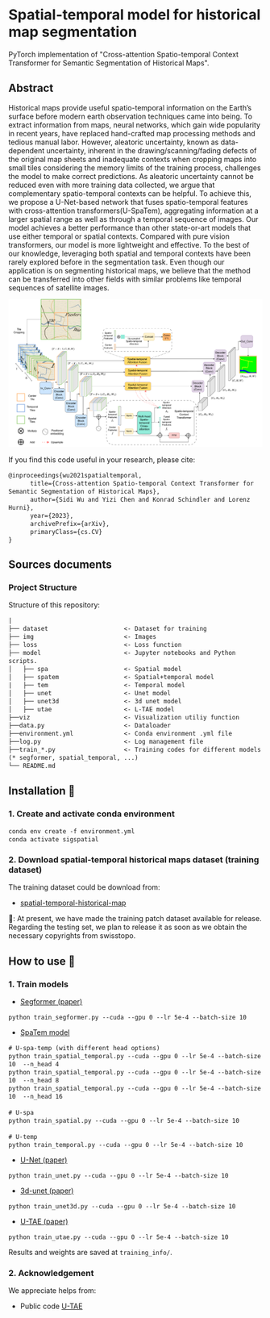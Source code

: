 # Spatial-temporal model for historical map segmentation 

PyTorch implementation of "Cross-attention Spatio-temporal Context Transformer for Semantic Segmentation of Historical Maps".

## Abstract
Historical maps provide useful spatio-temporal information on the Earth’s surface before modern earth observation techniques came into being. To extract information from maps, neural networks, which gain wide popularity in recent years, have replaced hand-crafted map processing methods and tedious manual labor. However, aleatoric uncertainty, known as data-dependent uncertainty, inherent in the drawing/scanning/fading defects of the original map sheets and inadequate contexts when cropping maps into small tiles considering the memory limits of the training process, challenges the model to make correct predictions. As aleatoric uncertainty cannot be reduced even with more training data collected,
we argue that complementary spatio-temporal contexts can be helpful. To achieve this, we propose a U-Net-based network that fuses spatio-temporal features with cross-attention transformers(U-SpaTem), aggregating information at a larger spatial range as well as through a temporal sequence of images. Our model achieves a better performance than other state-or-art models that use either temporal or spatial contexts. Compared with pure vision transformers, our model is more lightweight and effective. To the best of our knowledge, leveraging both spatial and temporal contexts have been rarely explored before in the segmentation task. Even though our application is on segmenting historical maps, we believe that the method can be transferred into other fields with similar problems like temporal sequences of satellite images.

<img src="img/pipeline.png" width="800"/>

If you find this code useful in your research, please cite:

```
@inproceedings{wu2021spatialtemporal,
      title={Cross-attention Spatio-temporal Context Transformer for Semantic Segmentation of Historical Maps}, 
      author={Sidi Wu and Yizi Chen and Konrad Schindler and Lorenz Hurni},
      year={2023},
      archivePrefix={arXiv},
      primaryClass={cs.CV}
}
```

## Sources documents


### Project Structure

Structure of this repository:

```
|
├── dataset                     <- Dataset for training
├── img                         <- Images
├── loss                        <- Loss function
├── model                       <- Jupyter notebooks and Python scripts.
│   ├── spa                     <- Spatial model
│   ├── spatem                  <- Spatial+temporal model
|   ├── tem                     <- Temporal model
│   ├── unet                    <- Unet model
│   ├── unet3d                  <- 3d unet model
│   ├── utae                    <- L-TAE model
├──viz                          <- Visualization utiliy function
├──data.py                      <- Dataloader
├──environment.yml              <- Conda environment .yml file
├──log.py                       <- Log management file
├──train_*.py                   <- Training codes for different models (* segformer, spatial_temporal, ...)
└── README.md
```

## Installation :star2:

### 1. Create and activate conda environment

```
conda env create -f environment.yml
conda activate sigspatial
```

### 2. Download spatial-temporal historical maps dataset (training dataset)

The training dataset could be download from:

* [spatial-temporal-historical-map](https://www.polybox.ethz.ch/index.php/apps/files/?dir=/sigspatial_dataset&fileid=3429218146)

🚨: At present, we have made the training patch dataset available for release. 
Regarding the testing set, we plan to release it as soon as we obtain the necessary copyrights from swisstopo.

## How to use :rocket:

### 1. Train models

* [Segformer (paper)](https://proceedings.neurips.cc/paper/2021/file/64f1f27bf1b4ec22924fd0acb550c235-Paper.pdf)
```
python train_segformer.py --cuda --gpu 0 --lr 5e-4 --batch-size 10
```

* [SpaTem model]()
```
# U-spa-temp (with different head options)
python train_spatial_temporal.py --cuda --gpu 0 --lr 5e-4 --batch-size 10  --n_head 4
python train_spatial_temporal.py --cuda --gpu 0 --lr 5e-4 --batch-size 10  --n_head 8
python train_spatial_temporal.py --cuda --gpu 0 --lr 5e-4 --batch-size 10  --n_head 16

# U-spa
python train_spatial.py --cuda --gpu 0 --lr 5e-4 --batch-size 10

# U-temp
python train_temporal.py --cuda --gpu 0 --lr 5e-4 --batch-size 10
```

* [U-Net (paper)](https://arxiv.org/pdf/1505.04597.pdf%EF%BC%89)
```
python train_unet.py --cuda --gpu 0 --lr 5e-4 --batch-size 10
```

* [3d-unet (paper)](https://arxiv.org/pdf/1606.06650.pdf%E4%BB%A3%E7%A0%81%E5%9C%B0%E5%9D%80%EF%BC%9Ahttps://github.com/wolny/pytorch-3dunet)
```
python train_unet3d.py --cuda --gpu 0 --lr 5e-4 --batch-size 10
```

* [U-TAE (paper)](https://openaccess.thecvf.com/content/ICCV2021/papers/Garnot_Panoptic_Segmentation_of_Satellite_Image_Time_Series_With_Convolutional_Temporal_ICCV_2021_paper.pdf)
```
python train_utae.py --cuda --gpu 0 --lr 5e-4 --batch-size 10
```

Results and weights are saved at `training_info/`.

### 2. Acknowledgement
We appreciate helps from:  
* Public code [U-TAE](https://github.com/VSainteuf/utae-paps.git)
